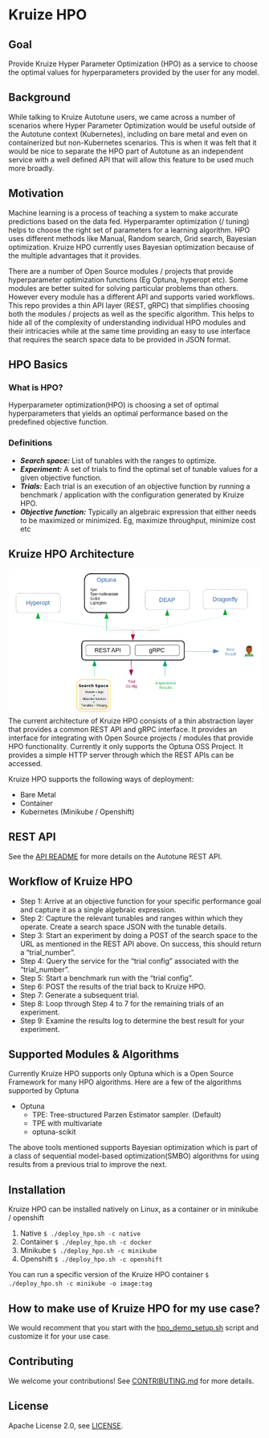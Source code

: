 # Kruize HPO

## Goal

Provide Kruize Hyper Parameter Optimization (HPO) as a service to choose the optimal values for hyperparameters provided by the user for any model.

## Background

While talking to Kruize Autotune users, we came across a number of scenarios where Hyper Parameter Optimization would be useful outside of the Autotune context (Kubernetes), including on bare metal and even on containerized but non-Kubernetes scenarios. This is when it was felt that it would be nice to separate the HPO part of Autotune as an independent service with a well defined API that will allow this feature to be used much more broadly.

## Motivation

Machine learning is a process of teaching a system to make accurate predictions based on the data fed. Hyperparamter optimization (/ tuning) helps to choose the right set of parameters for a learning algorithm. HPO uses different methods like Manual, Random search, Grid search, Bayesian optimization. Kruize HPO currently uses Bayesian optimization because of the multiple advantages that it provides.

There are a number of Open Source modules / projects that provide hyperparameter optimization functions (Eg Optuna, hyperopt etc). Some modules are better suited for solving particular problems than others. However every module has a different API and supports varied workflows. This repo provides a thin API layer (REST, gRPC) that simplifies choosing both the modules / projects as well as the specific algorithm. This helps to hide all of the complexity of understanding individual HPO modules and their intricacies while at the same time providing an easy to use interface that requires the search space data to be provided in JSON format.

## HPO Basics
### What is HPO?
Hyperparameter optimization(HPO) is choosing a set of optimal hyperparameters that yields an optimal performance based on the predefined objective function. 

### Definitions
- **_Search space:_** List of tunables with the ranges to optimize.
- **_Experiment:_** A set of trials to find the optimal set of tunable values for a given objective function.
- **_Trials:_** Each trial is an execution of an objective function by running a benchmark / application with the configuration generated by Kruize HPO.
- **_Objective function:_** Typically an algebraic expression that either needs to be maximized or minimized. Eg, maximize throughput, minimize cost etc

## Kruize HPO Architecture
![Kruize HPO Architecture](/design/hpoaas.png)
The current architecture of Kruize HPO consists of a thin abstraction layer that provides a common REST API and gRPC interface. It provides an interface for integrating with Open Source projects / modules that provide HPO functionality. Currently it only supports the Optuna OSS Project. It provides a simple HTTP server through which the REST APIs can be accessed.

Kruize HPO supports the following ways of deployment:
- Bare Metal
- Container
- Kubernetes (Minikube / Openshift)

## REST API

See the [API README](/design/API.md) for more details on the Autotune REST API.

## Workflow of Kruize HPO
- Step 1: Arrive at an objective function for your specific performance goal and capture it as a single algebraic expression.
- Step 2: Capture the relevant tunables and ranges within which they operate. Create a search space JSON with the tunable details.
- Step 3: Start an experiment by doing a POST of the search space to the URL as mentioned in the REST API above. On success, this should return a “trial\_number”.
- Step 4: Query the service for the “trial config” associated with the “trial\_number”.
- Step 5: Start a benchmark run with the “trial config”.
- Step 6: POST the results of the trial back to Kruize HPO.
- Step 7: Generate a subsequent trial.
- Step 8: Loop through Step 4 to 7 for the remaining trials of an experiment.
- Step 9: Examine the results log to determine the best result for your experiment.

## Supported Modules & Algorithms
Currently Kruize HPO supports only Optuna which is a Open Source Framework for many HPO algorithms. Here are a few of the algorithms supported by Optuna
- Optuna
  * TPE:  Tree-structured Parzen Estimator sampler. (Default)
  * TPE with multivariate
  * optuna-scikit

The above tools mentioned supports Bayesian optimization which is part of a class of sequential model-based optimization(SMBO) algorithms for using results from a previous trial to improve the next.

## Installation

Kruize HPO can be installed natively on Linux, as a container or in minikube / openshift
1. Native
    `$ ./deploy_hpo.sh -c native`
2. Container
    `$ ./deploy_hpo.sh -c docker`
3. Minikube
    `$ ./deploy_hpo.sh -c minikube`
4. Openshift
    `$ ./deploy_hpo.sh -c openshift`

You can run a specific version of the Kruize HPO container
    `$ ./deploy_hpo.sh -c minikube -o image:tag`

## How to make use of Kruize HPO for my use case?

We would recomment that you start with the [hpo\_demo\_setup.sh](https://github.com/kruize/kruize-demos/blob/main/hpo_demo_setup.sh) script and customize it for your use case.

## Contributing

We welcome your contributions! See [CONTRIBUTING.md](/CONTRIBUTING.md) for more details.

## License

Apache License 2.0, see [LICENSE](/LICENSE).
